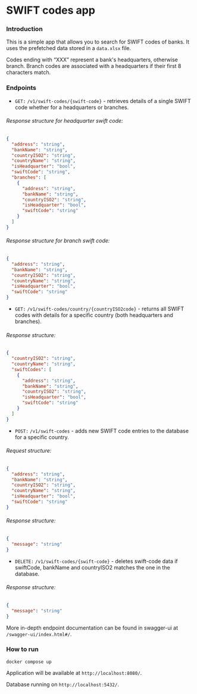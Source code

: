# SWIFT codes app

### Introduction
This is a simple app that allows you to search for SWIFT codes of banks. 
It uses the prefetched data stored in a `data.xlsx` file.

Codes ending with “XXX” represent a bank's headquarters, otherwise branch.
Branch codes are associated with a headquarters if their first 8 characters match.

### Endpoints
- `GET:` `/v1/swift-codes/{swift-code}` - retrieves details of a single SWIFT code whether for a headquarters or branches.

###### Response structure for headquarter swift code:
```json
{   
  "address": "string", 
  "bankName": "string", 
  "countryISO2": "string", 
  "countryName": "string", 
  "isHeadquarter": "bool", 
  "swiftCode": "string",
  "branches": [ 
    { 
      "address": "string", 
      "bankName": "string", 
      "countryISO2": "string", 
      "isHeadquarter": "bool", 
      "swiftCode": "string" 
    }
  ] 
}
```

###### Response structure for branch swift code:
```json
{
  "address": "string", 
  "bankName": "string", 
  "countryISO2": "string", 
  "countryName": "string", 
  "isHeadquarter": "bool", 
  "swiftCode": "string"
}
```

- `GET:` `/v1/swift-codes/country/{countryISO2code}` - returns all SWIFT codes with details for a specific country (both headquarters and branches).

###### Response structure:
```json
{ 
  "countryISO2": "string", 
  "countryName": "string", 
  "swiftCodes": [ 
    { 
      "address": "string",
      "bankName": "string", 
      "countryISO2": "string",
      "isHeadquarter": "bool",
      "swiftCode": "string"
    }
  ]
}
```

- `POST:` `/v1/swift-codes` - adds new SWIFT code entries to the database for a specific country.

###### Request structure:
```json
{ 
  "address": "string",
  "bankName": "string", 
  "countryISO2": "string", 
  "countryName": "string", 
  "isHeadquarter": "bool", 
  "swiftCode": "string"
}
```

###### Response structure:
```json
{
  "message": "string"
}
```

- `DELETE:` `/v1/swift-codes/{swift-code}` - deletes swift-code data if swiftCode, bankName and countryISO2 matches the one in the database.

###### Response structure:
```json
{
  "message": "string"
}
```

More in-depth endpoint documentation can be found in swagger-ui at `/swagger-ui/index.html#/`.

### How to run

```shell
docker compose up
```

Application will be available at `http://localhost:8080/`.

Database running on `http://localhost:5432/`.